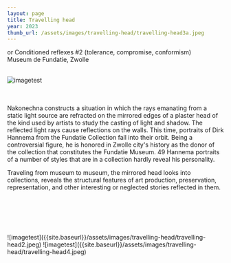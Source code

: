 ```yaml
---
layout: page
title: Travelling head 
year: 2023
thumb_url: /assets/images/travelling-head/travelling-head3a.jpeg
---
```


<section markdown="1" class="EN">
or Conditioned reflexes #2 (tolerance, compromise, conformism)<br>
Museum de Fundatie, Zwolle
<br>
<br>

![imagetest]({{site.baseurl}}/assets/images/travelling-head/travelling-head1.jpeg#50)

<br><br>
Nakonechna constructs a situation in which the rays emanating from a static light source are refracted on the mirrored edges of a plaster head of the kind used by artists to study the casting of light and shadow. The reflected light rays cause reflections on the walls. This time, portraits of Dirk Hannema from the Fundatie Collection fall into their orbit. Being a controversial figure, he is honored in Zwolle city's history as the donor of the collection that constitutes the Fundatie Museum. 49 Hannema portraits of a number of styles that are in a collection hardly reveal his personality.

Traveling from museum to museum, the mirrored head looks into collections, reveals the structural features of art production, preservation, representation, and other interesting or neglected stories reflected in them.
<br><br>
</section>

<section markdown="1" class="UKR">
<br><br>
<br><br>
![imagetest]({{site.baseurl}}/assets/images/travelling-head/travelling-head2.jpeg)
![imagetest]({{site.baseurl}}/assets/images/travelling-head/travelling-head4.jpeg)

</section>